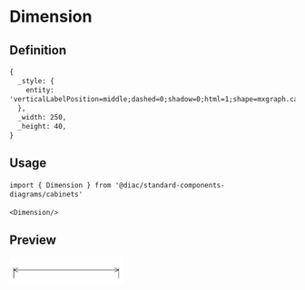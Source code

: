 # Dimension

## Definition

```
{
  _style: { 
    entity: 'verticalLabelPosition=middle;dashed=0;shadow=0;html=1;shape=mxgraph.cabinets.dimension;verticalAlign=top;align=center;',
  },
  _width: 250,
  _height: 40,
}
```

## Usage

```
import { Dimension } from '@diac/standard-components-diagrams/cabinets'

<Dimension/>
```

## Preview

<img src="./dimension.png" width="200"/>
